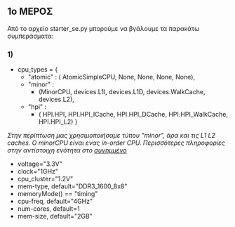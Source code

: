 ## 1ο ΜΕΡΟΣ
Από το αρχείο starter_se.py μπορούμε να βγάλουμε τα παρακάτω συμπεράσματα:
### 1)
 * cpu_types = {
   * "atomic" : ( AtomicSimpleCPU, None, None, None, None),
    * "minor" :        
         *  (MinorCPU, devices.L1I, devices.L1D,
               devices.WalkCache,
               devices.L2), 
    * "hpi" : 
        *    ( HPI.HPI,  HPI.HPI_ICache, HPI.HPI_DCache,
              HPI.HPI_WalkCache,
              HPI.HPI_L2) }

*Στην περίπτωση μας χρησιμοποιήσαμε τύπου "minor", άρα και τις L1 L2 caches.
 O minorCPU είναι ενας in-order CPU. Περισσότερες πληροφορίες στην αντίστοιχη ενότητα
 στο _[συνημμένο](https://github.com/arm-university/arm-gem5-rsk/blob/master/gem5_rsk.pdf)_*
 * voltage="3.3V"
 * clock="1GHz"
 * cpu_cluster="1.2V"
 * mem-type, default="DDR3_1600_8x8"
 * memoryMode() == "timing"
 * cpu-freq, default="4GHz"
 * num-cores, default=1
 * mem-size,  default="2GB"
